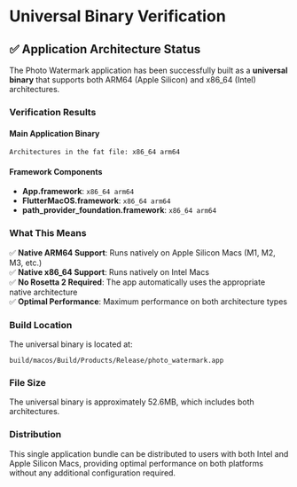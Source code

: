 # Universal Binary Verification

## ✅ Application Architecture Status

The Photo Watermark application has been successfully built as a **universal binary** that supports both ARM64 (Apple Silicon) and x86_64 (Intel) architectures.

### Verification Results

#### Main Application Binary
```
Architectures in the fat file: x86_64 arm64
```

#### Framework Components
- **App.framework**: `x86_64 arm64`
- **FlutterMacOS.framework**: `x86_64 arm64`
- **path_provider_foundation.framework**: `x86_64 arm64`

### What This Means

✅ **Native ARM64 Support**: Runs natively on Apple Silicon Macs (M1, M2, M3, etc.)  
✅ **Native x86_64 Support**: Runs natively on Intel Macs  
✅ **No Rosetta 2 Required**: The app automatically uses the appropriate native architecture  
✅ **Optimal Performance**: Maximum performance on both architecture types  

### Build Location
The universal binary is located at:
```
build/macos/Build/Products/Release/photo_watermark.app
```

### File Size
The universal binary is approximately 52.6MB, which includes both architectures.

### Distribution
This single application bundle can be distributed to users with both Intel and Apple Silicon Macs, providing optimal performance on both platforms without any additional configuration required.